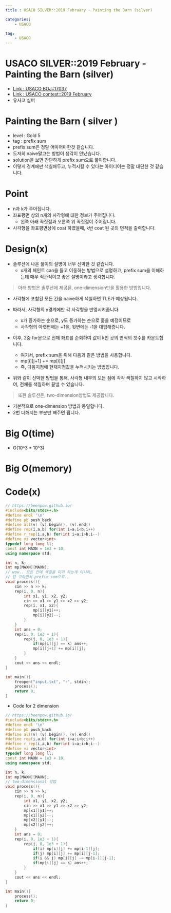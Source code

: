```yaml
---
title : USACO SILVER::2019 February - Painting the Barn (silver)

categories:
    - USACO

tag:
    - USACO
---
```

# USACO SILVER::2019 February - Painting the Barn (silver)
- [Link : USACO BOJ::17037](https://www.acmicpc.net/problem/17037)
- [Link : USACO contest::2019 February](http://www.usaco.org/index.php?page=dec19results)
- 유사코 실버

# Painting the Barn ( silver )

- level : Gold 5
- tag : prefix sum
- prefix sum은 정말 어마어마한것 같습니다.
- 도저히 naive말고는 방법이 생각이 안났습니다.
- solution을 보면 간단하게 prefix sum으로 풀이합니다.
- 이렇게 경계에만 색칠해두고, 누적시킬 수 있다는 아이디어는 정말 대단한 것 같습니다.

# Point
- n과 k가 주어집니다.
- 좌표평면 상의 n개의 사각형에 대한 정보가 주어집니다.
  - 왼쪽 아래 꼭짓점과 오른쪽 위 꼭짓점이 주어집니다.
- 사각형을 좌표평면상에 coat 하였을때, k번 coat 된 곳의 면적을 출력합니다.

# Design(x)
- 솔루션에 나온 풀이의 설명이 너무 신박한 것 같습니다.
  - x개의 페인트 can을 들고 이동하는 방법으로 설명하고, prefix sum을 이해하는데 매우 직관적이고 좋은 설명이라고 생각합니다.

> 아래 방법은 솔루션에 제공된, one-dimension만을 활용한 방법입니다.
- 사각형에 포함된 모든 칸을 naive하게 색칠하면 TLE가 예상됩니다.
- 따라서, 사각형의 y경계에만 각 사각형을 반영시켜줍니다.
  - x가 증가하는 순으로, y도 증가하는 순으로 훑을 예정이므로
  - 사각형의 아랫변에는 +1을, 윗변에는 -1을 대입해줍니다.
- 이후, 2중 for문으로 전체 좌표를 순회하여 값이 k인 곳의 면적의 갯수를 카운트합니다.
  - 여기서, prefix sum을 위해 다음과 같은 방법을 사용합니다.
  - mp[i][j+1] += mp[i][j]
  - 즉, 다음지점에 현재지점값을 누적시키는 방법입니다.

- 위와 같이 신박한 방법을 통해, 사각형 내부의 모든 점에 각각 색칠하지 않고 시작하여, 전체를 색칠하며 끝낼 수 있습니다.

> 또한 솔루션은, two-dimension방법도 제공합니다.
- 기본적으로 one-dimension 방법과 동일합니다.
- 2번 더해지는 부분만 빼주면 됩니다.

# Big O(time)
- O(10^3 * 10^3)

# Big O(memory)

# Code(x)

```cpp
// https://beenpow.github.io/
#include<bits/stdc++.h>
#define endl '\n'
#define pb push_back
#define all(v) (v).begin(), (v).end()
#define rep(i,a,b) for(int i=a;i<b;i++)
#define r_rep(i,a,b) for(int i=a;i>b;i--)
#define vi vector<int>
typedef long long ll;
const int MAXN = 1e3 + 10;
using namespace std;

int n, k;
int mp[MAXN][MAXN];
// wow.. 모든 칸에 색칠을 미리 하는게 아니라,
// 답 구하면서 prefix sum으로..
void process(){
    cin >> n >> k;
    rep(i, 0, n){
        int x1, y1, x2, y2;
        cin >> x1 >> y1 >> x2 >> y2;
        rep(i, x1, x2){
            mp[i][y1]++;
            mp[i][y2]--;
        }
    }
    int ans = 0;
    rep(i, 0, 1e3 + 1){
        rep(j, 0, 1e3 + 1){
            if(mp[i][j] == k) ans++;
            mp[i][j+1] += mp[i][j];
        }
    }
    cout << ans << endl;
}

int main(){
    freopen("input.txt", "r", stdin);
    process();
    return 0;
}
```

- Code for 2 dimension

```cpp
// https://beenpow.github.io/
#include<bits/stdc++.h>
#define endl '\n'
#define pb push_back
#define all(v) (v).begin(), (v).end()
#define rep(i,a,b) for(int i=a;i<b;i++)
#define r_rep(i,a,b) for(int i=a;i>b;i--)
#define vi vector<int>
typedef long long ll;
const int MAXN = 1e3 + 10;
using namespace std;

int n, k;
int mp[MAXN][MAXN];
// two-dimensional 방법
void process(){
    cin >> n >> k;
    rep(i, 0, n){
        int x1, y1, x2, y2;
        cin >> x1 >> y1 >> x2 >> y2;
        mp[x1][y1]++;
        mp[x1][y2]--;
        mp[x2][y1]--;
        mp[x2][y2]++;
    }
    int ans = 0;
    rep(i, 0, 1e3 + 1){
        rep(j, 0, 1e3 + 1){
            if(i) mp[i][j] += mp[i-1][j];
            if(j) mp[i][j] += mp[i][j-1];
            if(i && j) mp[i][j] -= mp[i-1][j-1];
            if(mp[i][j] == k) ans++;
        }
    }
    cout << ans << endl;
}

int main(){
    process();
    return 0;
}
```
